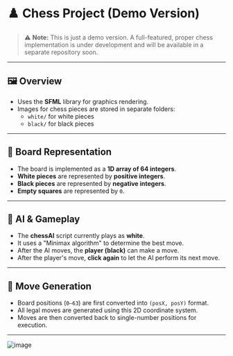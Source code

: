 # ♟️ Chess Project (Demo Version)

> ⚠️ **Note:** This is just a demo version. A full-featured, proper chess implementation is under development and will be available in a separate repository soon.

---

## 🖼️ Overview

- Uses the **SFML** library for graphics rendering.
- Images for chess pieces are stored in separate folders:
  - `white/` for white pieces  
  - `black/` for black pieces

---

## 📐 Board Representation

- The board is implemented as a **1D array of 64 integers**.
- **White pieces** are represented by **positive integers**.
- **Black pieces** are represented by **negative integers**.
- **Empty squares** are represented by `0`.

---

## 🤖 AI & Gameplay

- The **chessAI** script currently plays as **white**.
- It uses a "Minimax algorithm" to determine the best move.
- After the AI moves, the **player (black)** can make a move.
- After the player's move, **click again** to let the AI perform its next move.

---

## 🔄 Move Generation

- Board positions (`0–63`) are first converted into `(posX, posY)` format.
- All legal moves are generated using this 2D coordinate system.
- Moves are then converted back to single-number positions for execution.


---
![image](https://github.com/user-attachments/assets/8a938b71-8244-4838-89e8-ee561633428e)




